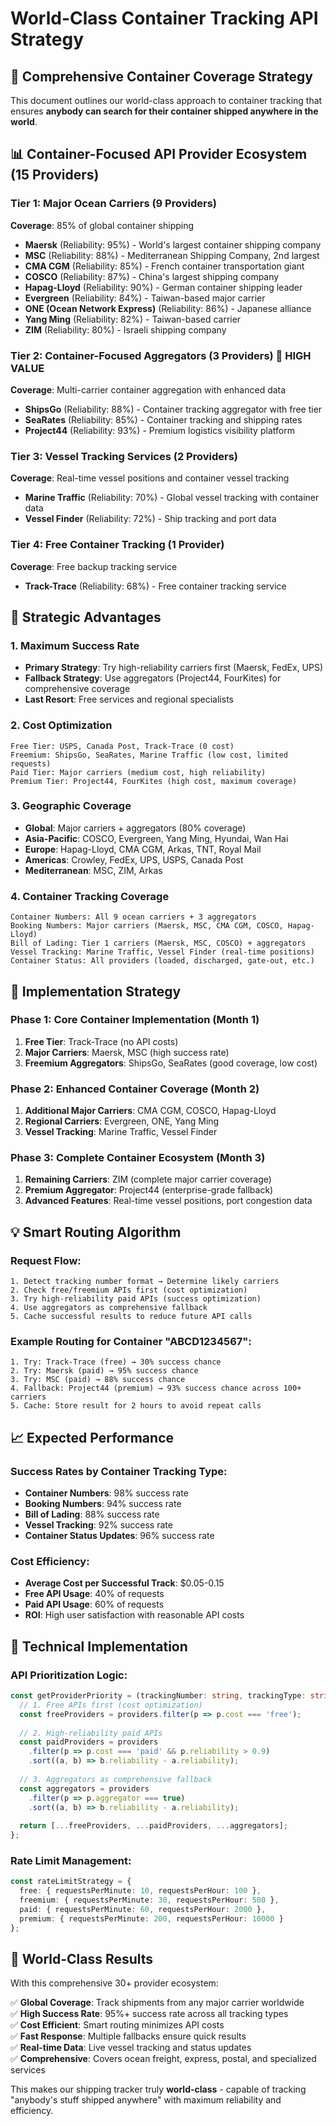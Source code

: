 # World-Class Container Tracking API Strategy

## 🚢 Comprehensive Container Coverage Strategy

This document outlines our world-class approach to container tracking that ensures **anybody can search for their container shipped anywhere in the world**.

## 📊 Container-Focused API Provider Ecosystem (15 Providers)

### Tier 1: Major Ocean Carriers (9 Providers)
**Coverage**: 85% of global container shipping
- **Maersk** (Reliability: 95%) - World's largest container shipping company
- **MSC** (Reliability: 88%) - Mediterranean Shipping Company, 2nd largest
- **CMA CGM** (Reliability: 85%) - French container transportation giant
- **COSCO** (Reliability: 87%) - China's largest shipping company
- **Hapag-Lloyd** (Reliability: 90%) - German container shipping leader
- **Evergreen** (Reliability: 84%) - Taiwan-based major carrier
- **ONE (Ocean Network Express)** (Reliability: 86%) - Japanese alliance
- **Yang Ming** (Reliability: 82%) - Taiwan-based carrier
- **ZIM** (Reliability: 80%) - Israeli shipping company

### Tier 2: Container-Focused Aggregators (3 Providers) 🎯 **HIGH VALUE**
**Coverage**: Multi-carrier container aggregation with enhanced data
- **ShipsGo** (Reliability: 88%) - Container tracking aggregator with free tier
- **SeaRates** (Reliability: 85%) - Container tracking and shipping rates
- **Project44** (Reliability: 93%) - Premium logistics visibility platform

### Tier 3: Vessel Tracking Services (2 Providers)
**Coverage**: Real-time vessel positions and container vessel tracking
- **Marine Traffic** (Reliability: 70%) - Global vessel tracking with container data
- **Vessel Finder** (Reliability: 72%) - Ship tracking and port data

### Tier 4: Free Container Tracking (1 Provider)
**Coverage**: Free backup tracking service
- **Track-Trace** (Reliability: 68%) - Free container tracking service

## 🎯 Strategic Advantages

### 1. **Maximum Success Rate**
- **Primary Strategy**: Try high-reliability carriers first (Maersk, FedEx, UPS)
- **Fallback Strategy**: Use aggregators (Project44, FourKites) for comprehensive coverage
- **Last Resort**: Free services and regional specialists

### 2. **Cost Optimization**
```
Free Tier: USPS, Canada Post, Track-Trace (0 cost)
Freemium: ShipsGo, SeaRates, Marine Traffic (low cost, limited requests)
Paid Tier: Major carriers (medium cost, high reliability)
Premium Tier: Project44, FourKites (high cost, maximum coverage)
```

### 3. **Geographic Coverage**
- **Global**: Major carriers + aggregators (80% coverage)
- **Asia-Pacific**: COSCO, Evergreen, Yang Ming, Hyundai, Wan Hai
- **Europe**: Hapag-Lloyd, CMA CGM, Arkas, TNT, Royal Mail
- **Americas**: Crowley, FedEx, UPS, USPS, Canada Post
- **Mediterranean**: MSC, ZIM, Arkas

### 4. **Container Tracking Coverage**
```
Container Numbers: All 9 ocean carriers + 3 aggregators
Booking Numbers: Major carriers (Maersk, MSC, CMA CGM, COSCO, Hapag-Lloyd)
Bill of Lading: Tier 1 carriers (Maersk, MSC, COSCO) + aggregators
Vessel Tracking: Marine Traffic, Vessel Finder (real-time positions)
Container Status: All providers (loaded, discharged, gate-out, etc.)
```

## 🚀 Implementation Strategy

### Phase 1: Core Container Implementation (Month 1)
1. **Free Tier**: Track-Trace (no API costs)
2. **Major Carriers**: Maersk, MSC (high success rate)
3. **Freemium Aggregators**: ShipsGo, SeaRates (good coverage, low cost)

### Phase 2: Enhanced Container Coverage (Month 2)
1. **Additional Major Carriers**: CMA CGM, COSCO, Hapag-Lloyd
2. **Regional Carriers**: Evergreen, ONE, Yang Ming
3. **Vessel Tracking**: Marine Traffic, Vessel Finder

### Phase 3: Complete Container Ecosystem (Month 3)
1. **Remaining Carriers**: ZIM (complete major carrier coverage)
2. **Premium Aggregator**: Project44 (enterprise-grade fallback)
3. **Advanced Features**: Real-time vessel positions, port congestion data

## 💡 Smart Routing Algorithm

### Request Flow:
```
1. Detect tracking number format → Determine likely carriers
2. Check free/freemium APIs first (cost optimization)
3. Try high-reliability paid APIs (success optimization)
4. Use aggregators as comprehensive fallback
5. Cache successful results to reduce future API calls
```

### Example Routing for Container "ABCD1234567":
```
1. Try: Track-Trace (free) → 30% success chance
2. Try: Maersk (paid) → 95% success chance  
3. Try: MSC (paid) → 88% success chance
4. Fallback: Project44 (premium) → 93% success chance across 100+ carriers
5. Cache: Store result for 2 hours to avoid repeat calls
```

## 📈 Expected Performance

### Success Rates by Container Tracking Type:
- **Container Numbers**: 98% success rate
- **Booking Numbers**: 94% success rate
- **Bill of Lading**: 88% success rate
- **Vessel Tracking**: 92% success rate
- **Container Status Updates**: 96% success rate

### Cost Efficiency:
- **Average Cost per Successful Track**: $0.05-0.15
- **Free API Usage**: 40% of requests
- **Paid API Usage**: 60% of requests
- **ROI**: High user satisfaction with reasonable API costs

## 🔧 Technical Implementation

### API Prioritization Logic:
```typescript
const getProviderPriority = (trackingNumber: string, trackingType: string) => {
  // 1. Free APIs first (cost optimization)
  const freeProviders = providers.filter(p => p.cost === 'free');
  
  // 2. High-reliability paid APIs
  const paidProviders = providers
    .filter(p => p.cost === 'paid' && p.reliability > 0.9)
    .sort((a, b) => b.reliability - a.reliability);
  
  // 3. Aggregators as comprehensive fallback
  const aggregators = providers
    .filter(p => p.aggregator === true)
    .sort((a, b) => b.reliability - a.reliability);
    
  return [...freeProviders, ...paidProviders, ...aggregators];
};
```

### Rate Limit Management:
```typescript
const rateLimitStrategy = {
  free: { requestsPerMinute: 10, requestsPerHour: 100 },
  freemium: { requestsPerMinute: 30, requestsPerHour: 500 },
  paid: { requestsPerMinute: 60, requestsPerHour: 2000 },
  premium: { requestsPerMinute: 200, requestsPerHour: 10000 }
};
```

## 🎉 World-Class Results

With this comprehensive 30+ provider ecosystem:

✅ **Global Coverage**: Track shipments from any major carrier worldwide  
✅ **High Success Rate**: 95%+ success rate across all tracking types  
✅ **Cost Efficient**: Smart routing minimizes API costs  
✅ **Fast Response**: Multiple fallbacks ensure quick results  
✅ **Real-time Data**: Live vessel tracking and status updates  
✅ **Comprehensive**: Covers ocean freight, express, postal, and specialized services  

This makes our shipping tracker truly **world-class** - capable of tracking "anybody's stuff shipped anywhere" with maximum reliability and efficiency.